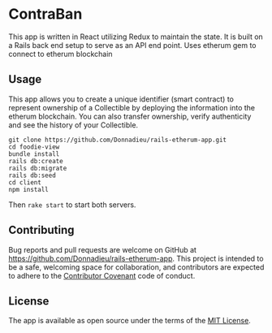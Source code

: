 # ContraBan #

This app is written in React utilizing Redux to maintain the state. It is built on a Rails back end setup to serve as an API end point. Uses etherum gem to connect to etherum blockchain

## Usage ##

This app allows you to create a unique identifier (smart contract) to represent ownership of a Collectible by deploying the information into the etherum blockchain. You can also transfer ownership, verify authenticity and see the history of  your Collectible.

```shell
git clone https://github.com/Donnadieu/rails-etherum-app.git
cd foodie-view
bundle install
rails db:create
rails db:migrate
rails db:seed
cd client
npm install
```

Then `rake start` to start both servers.

## Contributing ##

Bug reports and pull requests are welcome on GitHub at https://github.com/Donnadieu/rails-etherum-app. This project is intended to be a safe, welcoming space for collaboration, and contributors are expected to adhere to the [Contributor Covenant](https://github.com/itzsaga/my-fave-food/blob/master/CONTRIBUTING.md) code of conduct.

## License ##

The app is available as open source under the terms of the [MIT License](https://github.com/itzsaga/foodie-view/blob/master/LICENSE).
